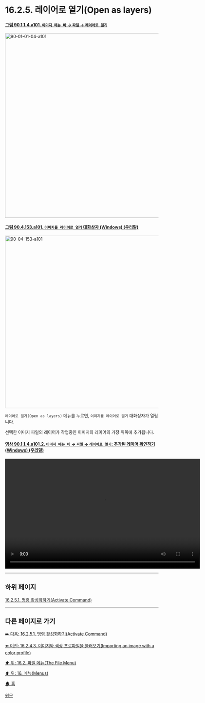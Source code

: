 # 16.2.5. 레이어로 열기(Open as layers)

<a id="90-01-01-04-a101"></a>

#### [그림 90.1.1.4.a101. `이미지 메뉴 바` → `파일` → `레이어로 열기`](./90-01-01-04-open_as_layers.md#90-01-01-04-a101)
<img width="980" height="605" alt="90-01-01-04-a101" src="https://github.com/user-attachments/assets/0dcf2ff0-e557-45f7-8dfe-ba50ad581d9a" />

<a id="90-04-153-a101"></a>

#### [그림 90.4.153.a101. `이미지를 레이어로 열기` 대화상자 (Windows) (우리말)](./90-04-0153-open_image_as_layers.md#90-04-153-a101)
<img width="707" height="565" alt="90-04-153-a101" src="https://github.com/user-attachments/assets/ba9f0313-f93d-4334-9c2a-a38d3efc579f" />

`레이어로 열기(Open as layers)` 메뉴를 누르면, `이미지를 레이어로 열기` 대화상자가 열립니다.

선택한 이미지 파일의 레이어가 작업중인 이미지의 레이어의 가장 위쪽에 추가됩니다.

<a id="90-01-01-04-a101-02"></a>

#### [영상 90.1.1.4.a101.2. `이미지 메뉴 바` → `파일` → `레이어로 열기`: 추가된 레이어 확인하기 (Windows) (우리말)](./90-01-01-04-open_as_layers.md#90-01-01-04-a101-02)
<video controls="controls" width="640" height="360" src="https://github.com/user-attachments/assets/ded11663-4197-4032-a483-b49f4ec77e6d"></video>

***

## 하위 페이지

[16.2.5.1. 명령 활성화하기(Activate Command)](./16-02-05-01-activate_command.md)

***

## 다른 페이지로 가기

[➡️ 다음: 16.2.5.1. 명령 활성화하기(Activate Command)](./16-02-05-01-activate_command.md)

[⬅️ 이전: 16.2.4.3. 이미지와 색상 프로파일을 불러오기(Importing an image with a color profile)](./16-02-04-03-importing_an_image_with_a_color_profile.md)

[⬆️ 위: 16.2. 파일 메뉴(The File Menu)](./16-02-00-the-file-menu.md)

[⬆️ 위: 16. 메뉴(Menus)](./16-00-menus.md)

[🏠 홈](./00-home.md)

[원문](https://docs.gimp.org/2.10/ko/gimp-file-open-as-layer.html)